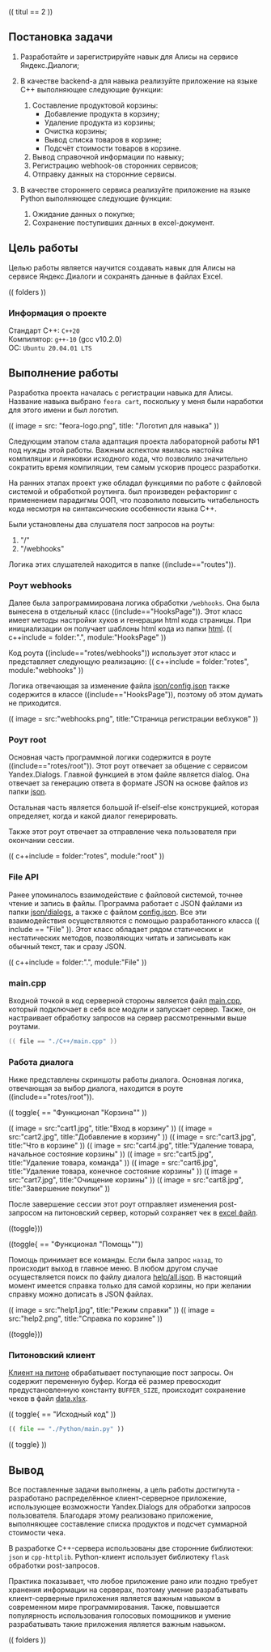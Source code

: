 (( titul == 2 ))

## Постановка задачи

1. Разработайте и зарегистрируйте навык для Алисы на сервисе Яндекс.Диалоги;

2. В качестве backend-a для навыка реализуйте приложение на языке С++ выполняющее следующие функции:
   1. Составление продуктовой корзины:
      * Добавление продукта в корзину;
      * Удаление продукта из корзины;
      * Очистка корзины;
      * Вывод списка товаров в корзине;
      * Подсчёт стоимости товаров в корзине.
   2. Вывод справочной информации по навыку;
   3. Регистрацию webhook-ов сторонних сервисов;
   4. Отправку данных на сторонние сервисы. 

3. В качестве стороннего сервиса реализуйте приложение на языке Python выполняющее следующие функции:
   1. Ожидание данных о покупке;
   2. Сохранение поступивших данных в excel-документ.

## Цель работы
Целью работы является научится создавать навык для Алисы на сервисе Яндекс.Диалоги и сохранять данные в файлах Excel.

(( folders ))

### Информация о проекте

Стандарт С++: `С++20`
<br>
Компилятор: `g++-10` (gcc v10.2.0)
<br>
ОС: `Ubuntu 20.04.01 LTS`

## Выполнение работы

Разработка проекта началась с регистрации навыка для Алисы. Название навыка выбрано `feora cart`, поскольку у меня были наработки для этого имени и был логотип.

((
image =
   src: "feora-logo.png",
   title: "Логотип для навыка"
))

Следующим этапом стала адаптация проекта лабораторной работы №1 под нужды этой работы. Важным аспектом явилась настойка компиляции и линковки исходного кода, что позволило значительно сократить время компиляции, тем самым ускорив процесс разработки.

На ранних этапах проект уже обладал функциями по работе с файловой системой и обработкой роутинга. был произведен рефакторинг с применением парадигмы ООП, что позволило повысить читабельность кода несмотря на синтаксические особенности языка С++.

Были установлены два слушателя пост запросов на роуты:
1. "/"
2. "/webhooks"

Логика этих слушателей находится в папке ((include=="routes")).

### Роут webhooks

Далее была запрограммирована логика обработки `/webhooks`. Она была вынесена в отдельный класс ((include=="HooksPage")). Этот класс имеет методы настройки хуков и генерации html кода страницы. При инициализации он получает шаблоны html кода из папки [html](./C++/html).
(( c++include = folder:".", module:"HooksPage" ))

Код роута ((include=="rotes/webhooks")) использует этот класс и представляет следующую реализацию:
(( c++include = folder:"rotes", module:"webhooks" ))

Логика отвечающая за изменение файла [json/config.json](./C++/json/config.json) также содержится в классе ((include=="HooksPage")), поэтому об этом думать не приходится.

(( image = src:"webhooks.png", title:"Страница регистрации вебхуков" ))

### Роут root

Основная часть программной логики содержится в роуте ((include=="rotes/root")). Этот роут отвечает за общение с сервисом Yandex.Dialogs. Главной функцией в этом файле является dialog. Она отвечает за генерацию ответа в формате JSON на основе файлов из папки [json](./C++/json).

Остальная часть является большой if-elseif-else конструкцией, которая определяет, когда и какой диалог генерировать.

Также этот роут отвечает за отправление чека пользователя при окончании сессии.

(( c++include = folder:"rotes", module:"root" ))

### File API

Ранее упоминалось взаимодействие с файловой системой, точнее чтение и запись в файлы. Программа работает с JSON файлами из папки [json/dialogs](./C++/json/dialogs), а также с файлом [config.json](./C++/json/config.json). Все эти взаимодействия осуществляются с помощью разработанного класса (( include == "File" )). Этот класс обладает рядом статических и нестатических методов, позволяющих читать и записывать как обычный текст, так и сразу JSON.

(( c++include = folder:".", module:"File" ))

### main.cpp

Входной точкой в код серверной стороны является файл [main.cpp](./C++/main.cpp), который подключает в себя все модули и запускает сервер. Также, он настраивает обработку запросов на сервер рассмотренными выше роутами.

```c++
(( file == "./C++/main.cpp" ))
```

### Работа диалога

Ниже представлены скриншоты работы диалога. Основная логика, отвечающая за выбор диалога, находится в роуте ((include=="rotes/root")).

(( toggle{ == "Функционал \"Корзина\"" ))

(( image = src:"cart1.jpg", title:"Вход в корзину" ))
(( image = src:"cart2.jpg", title:"Добавление в корзину" ))
(( image = src:"cart3.jpg", title:"Что в корзине" ))
(( image = src:"cart4.jpg", title:"Удаление товара, начальное состояние корзины" ))
(( image = src:"cart5.jpg", title:"Удаление товара, команда" ))
(( image = src:"cart6.jpg", title:"Удаление товара, конечное состояние корзины" ))
(( image = src:"cart7.jpg", title:"Очищение корзины" ))
(( image = src:"cart8.jpg", title:"Завершение покупки" ))

После завершение сессии этот роут отправляет изменения post-запросом на питоновский сервер, который сохраняет чек в [excel файл](./Python/data.xlsx).

((toggle}))

((toggle{ == "Функционал \"Помощь\""))

Помощь принимает все команды. Если была запрос `назад`, то происходит выход в главное меню. В любом другом случае осуществляется поиск по файлу диалога [help/all.json](./C++/json/dialog/help/all.json). В настоящий момент имеется справка только для самой корзины, но при желании справку можно дописать в JSON файлах.

(( image = src:"help1.jpg", title:"Режим справки" ))
(( image = src:"help2.png", title:"Справка по корзине" ))

((toggle}))

### Питоновский клиент

[Клиент на питоне](./Python/main.py) обрабатывает поступающие пост запросы. Он содержит переменную буфер. Когда её размер превосходит предустановленную константу `BUFFER_SIZE`, происходит сохранение чеков в файл [data.xlsx](./Python/data.xlsx).

(( toggle{ == "Исходный код" ))

```python
(( file == "./Python/main.py" ))
```

(( toggle} ))

## Вывод
Все поставленные задачи выполнены, а цель работы достигнута - разработано распределённое клиент-серверное приложение, использующее возможности Yandex.Dialogs для обработки запросов пользователя. Благодаря этому реализовано приложение, выполняющее составление списка продуктов и подсчет суммарной стоимости чека.

В разработке С++-сервера использованы две сторонние библиотеки: `json` и `cpp-httplib`. Python-клиент использует библиотеку `flask` обработки post-запросов.

Практика показывает, что любое приложение рано или поздно требует хранения информации на серверах, поэтому умение разрабатывать клиент-серверные приложения является важным навыком в современном мире программирования. Также, повышается популярность использования голосовых помощников и умение разрабатывать такие приложения является важным навыком.

(( folders ))